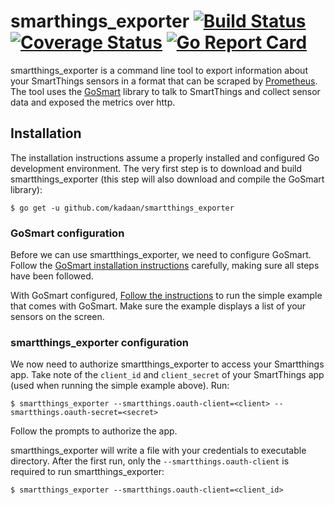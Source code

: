 # smarthings_exporter [![Build Status](https://travis-ci.org/kadaan/smartthings_exporter.svg?branch=master)](https://travis-ci.org/kadaan/smartthings_exporter) [![Coverage Status](https://img.shields.io/coveralls/github/kadaan/smartthings_exporter/master.svg)](https://coveralls.io/github/kadaan/smartthings_exporter) [![Go Report Card](https://goreportcard.com/badge/github.com/kadaan/smartthings_exporter)](https://goreportcard.com/report/github.com/kadaan/smartthings_exporter)

smartthings_exporter is a command line tool to export information about your SmartThings
sensors in a format that can be scraped by [Prometheus](http://prometheus.io). The tool uses the [GoSmart](http://github.com/marcopaganini/gosmart) library to talk to SmartThings and collect sensor data and exposed the metrics over http.

## Installation

The installation instructions assume a properly installed and configured Go
development environment. The very first step is to download and build
smartthings_exporter (this step will also download and compile the GoSmart library):


```
$ go get -u github.com/kadaan/smartthings_exporter
```

### GoSmart configuration

Before we can use smartthings_exporter, we need to configure GoSmart. Follow the
[GoSmart installation instructions](https://github.com/kadaan/gosmart#installation)
carefully, making sure all steps have been followed.

With GoSmart configured,
[Follow the instructions](https://github.com/kadaan/gosmart#running-an-example) to
run the simple example that comes with GoSmart. Make sure the example displays
a list of your sensors on the screen.

### smartthings_exporter configuration

We now need to authorize smartthings_exporter to access your Smartthings app. Take note of the `client_id` and `client_secret` of your SmartThings app (used when running the simple example above). Run:

```
$ smartthings_exporter --smartthings.oauth-client=<client> --smartthings.oauth-secret=<secret>
```

Follow the prompts to authorize the app.

smartthings_exporter will write a file with your credentials to executable directory. After the first run, only the `--smartthings.oauth-client` is required to run smartthings_exporter:

```
$ smartthings_exporter --smartthings.oauth-client=<client_id>
```